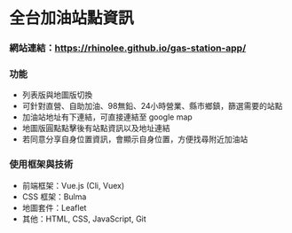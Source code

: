 # 全台加油站點資訊

### 網站連結：https://rhinolee.github.io/gas-station-app/

### 功能
* 列表版與地圖版切換
* 可針對直營、自助加油、98無鉛、24小時營業、縣市鄉鎮，篩選需要的站點
* 加油站地址有下連結，可直接連結至 google map
* 地圖版圓點點擊後有站點資訊以及地址連結
* 若同意分享自身位置資訊，會顯示自身位置，方便找尋附近加油站

### 使用框架與技術
* 前端框架：Vue.js (Cli, Vuex)
* CSS 框架：Bulma
* 地圖套件：Leaflet
* 其他：HTML, CSS, JavaScript, Git

